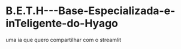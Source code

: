 # B.E.T.H---Base-Especializada-e-inTeligente-do-Hyago
uma ia que quero compartilhar com o streamlit
